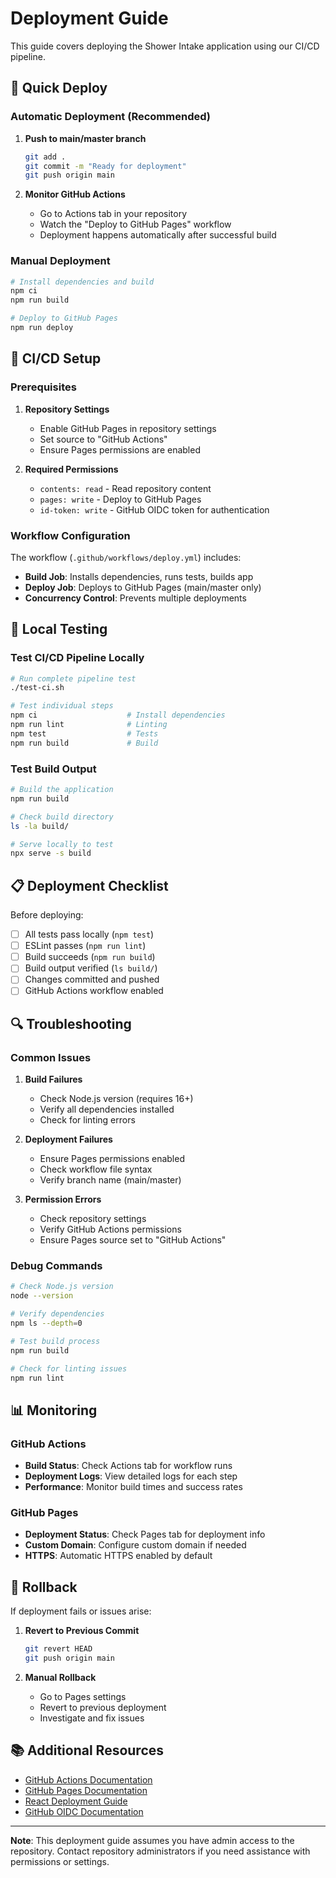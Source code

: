 # Deployment Guide

This guide covers deploying the Shower Intake application using our CI/CD pipeline.

## 🚀 Quick Deploy

### Automatic Deployment (Recommended)

1. **Push to main/master branch**
   ```bash
   git add .
   git commit -m "Ready for deployment"
   git push origin main
   ```

2. **Monitor GitHub Actions**
   - Go to Actions tab in your repository
   - Watch the "Deploy to GitHub Pages" workflow
   - Deployment happens automatically after successful build

### Manual Deployment

```bash
# Install dependencies and build
npm ci
npm run build

# Deploy to GitHub Pages
npm run deploy
```

## 🔧 CI/CD Setup

### Prerequisites

1. **Repository Settings**
   - Enable GitHub Pages in repository settings
   - Set source to "GitHub Actions"
   - Ensure Pages permissions are enabled

2. **Required Permissions**
   - `contents: read` - Read repository content
   - `pages: write` - Deploy to GitHub Pages
   - `id-token: write` - GitHub OIDC token for authentication

### Workflow Configuration

The workflow (`.github/workflows/deploy.yml`) includes:

- **Build Job**: Installs dependencies, runs tests, builds app
- **Deploy Job**: Deploys to GitHub Pages (main/master only)
- **Concurrency Control**: Prevents multiple deployments

## 🧪 Local Testing

### Test CI/CD Pipeline Locally

```bash
# Run complete pipeline test
./test-ci.sh

# Test individual steps
npm ci                    # Install dependencies
npm run lint              # Linting
npm test                  # Tests
npm run build             # Build
```

### Test Build Output

```bash
# Build the application
npm run build

# Check build directory
ls -la build/

# Serve locally to test
npx serve -s build
```

## 📋 Deployment Checklist

Before deploying:

- [ ] All tests pass locally (`npm test`)
- [ ] ESLint passes (`npm run lint`)
- [ ] Build succeeds (`npm run build`)
- [ ] Build output verified (`ls build/`)
- [ ] Changes committed and pushed
- [ ] GitHub Actions workflow enabled

## 🔍 Troubleshooting

### Common Issues

1. **Build Failures**
   - Check Node.js version (requires 16+)
   - Verify all dependencies installed
   - Check for linting errors

2. **Deployment Failures**
   - Ensure Pages permissions enabled
   - Check workflow file syntax
   - Verify branch name (main/master)

3. **Permission Errors**
   - Check repository settings
   - Verify GitHub Actions permissions
   - Ensure Pages source set to "GitHub Actions"

### Debug Commands

```bash
# Check Node.js version
node --version

# Verify dependencies
npm ls --depth=0

# Test build process
npm run build

# Check for linting issues
npm run lint
```

## 📊 Monitoring

### GitHub Actions

- **Build Status**: Check Actions tab for workflow runs
- **Deployment Logs**: View detailed logs for each step
- **Performance**: Monitor build times and success rates

### GitHub Pages

- **Deployment Status**: Check Pages tab for deployment info
- **Custom Domain**: Configure custom domain if needed
- **HTTPS**: Automatic HTTPS enabled by default

## 🔄 Rollback

If deployment fails or issues arise:

1. **Revert to Previous Commit**
   ```bash
   git revert HEAD
   git push origin main
   ```

2. **Manual Rollback**
   - Go to Pages settings
   - Revert to previous deployment
   - Investigate and fix issues

## 📚 Additional Resources

- [GitHub Actions Documentation](https://docs.github.com/en/actions)
- [GitHub Pages Documentation](https://docs.github.com/en/pages)
- [React Deployment Guide](https://create-react-app.dev/docs/deployment/)
- [GitHub OIDC Documentation](https://docs.github.com/en/actions/security-guides/automatic-token-authentication)

---

**Note**: This deployment guide assumes you have admin access to the repository. Contact repository administrators if you need assistance with permissions or settings.
